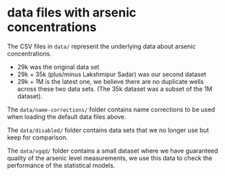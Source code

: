 # data files with arsenic concentrations

The CSV files in `data/` represent the underlying data about arsenic concentrations.

* 29k was the original data set
* 29k + 35k (plus/minus Lakshmipur Sadar) was our second dataset
* 29k + 1M is the latest one, we believe there are no duplicate wells across these two data sets. (The 35k dataset was a subset of the 1M dataset).

The `data/name-corrections/` folder contains name corrections to be used when loading the default data files above.

The `data/disabled/` folder contains data sets that we no longer use but keep for comparison.

The `data/vgqd/` folder contains a small dataset where we have guaranteed quality of the arsenic level measurements, we use this data to check the performance of the statistical models.
